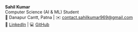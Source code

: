 **Sahil Kumar**  
Computer Science (AI & ML) Student  
📍 Danapur Cantt, Patna |
✉️ contact.sahilkumar969@gmail.com  
🔗 [LinkedIn](https://www.linkedin.com/in/sahil-kumar-11731b28a) | 💻 [GitHub](https://github.com/sahilgupta969)

